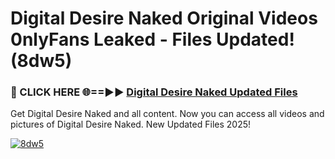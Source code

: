 # Digital Desire Naked Original Videos 0nlyFans Leaked - Files Updated! (8dw5)

<h3>🔴 CLICK HERE 🌐==►► <a href="https://tinyurl.com/yckcrads" rel="nofollow">Digital Desire Naked Updated Files</a></h3>

Get Digital Desire Naked and all content. Now you can access all videos and pictures of Digital Desire Naked. New Updated Files 2025!

[![8dw5](https://i.imgur.com/hpKpOFt.gif)](https://tinyurl.com/yckcrads)
